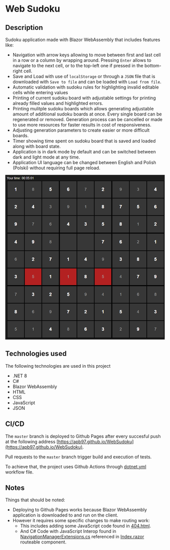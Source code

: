 # Web Sudoku

## Description

Sudoku application made with Blazor WebAssembly that includes features like:
- Navigation with arrow keys allowing to move between first and last cell in a row or a column by wrapping around. Pressing `Enter` allows to navigate to the next cell, or to the top-left one if pressed in the bottom-right cell.
- Save and Load with use of `localStorage` or through a `JSON` file that is downloaded with `Save to file` and can be loaded with `Load from file`.
- Automatic validation with sudoku rules for highlighting invalid editable cells while entering values
- Printing of current sudoku board with adjustable settings for printing already filled values and highlighted errors.
- Printing mulitple sudoku boards which allows generating adjustable amount of additional sudoku boards at once. Every single board can be regenerated or removed. Generation process can be cancelled or made to use more resources for faster results in cost of responsiveness.
- Adjusting generation parameters to create easier or more difficult boards.
- Timer showing time spent on sudoku board that is saved and loaded along with board state.
- Application is in dark mode by default and can be switched between dark and light mode at any time.
- Application UI language can be changed between English and Polish (Polski) without requiring full page reload.

<picture>
 <source media="(prefers-color-scheme: dark)" srcset="images/Screenshot%20-%20sudoku%20-%20dark%20mode.png">
 <source media="(prefers-color-scheme: light)" srcset="images/Screenshot%20-%20sudoku.png">
 <img alt="Screenshot - sudoku board in dark mode" src="images/Screenshot%20-%20sudoku%20-%20dark%20mode.png">
</picture>

## Technologies used

The following technologies are used in this project
- .NET 8
- C#
- Blazor WebAssembly
- HTML
- CSS
- JavaScript
- JSON

## CI/CD

The `master` branch is deployed to Github Pages after every succesful push at the following address [https://apb97.github.io/WebSudoku](https://apb97.github.io/WebSudoku).

Pull requests to the `master` branch trigger build and execution of tests.

To achieve that, the project uses Github Actions through [dotnet.yml](.github/workflows/dotnet.yml) workflow file.

## Notes

Things that should be noted:
- Deploying to Github Pages works because Blazor WebAssembly application is downloaded to and run on the client.
- However it requires some specific changes to make routing work:
  - This includes adding some JavaScript code found in
  [404.html](WebSudoku/wwwroot/404.html).
  - And C# Code with JavaScript Interop found in [NavigationManagerExtensions.cs](WebSudoku/Extensions/NavigationManagerExtensions.cs) referenced in [Index.razor](WebSudoku/Pages/Index.razor) routeable component.
